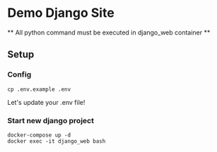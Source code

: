 # Demo Django Site
** All python command must be executed in django_web container **

## Setup

### Config
```commandline
cp .env.example .env
```
Let's update your .env file!

### Start new django project
```commandline
docker-compose up -d
docker exec -it django_web bash
```
